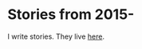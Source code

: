 # Stories from 2015-

I write stories. They live [here](https://garbados.github.io/recent_stories).
